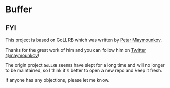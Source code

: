 # Buffer

## FYI

This project is based on GoLLRB which was written by [Petar Maymounkov](http://pdos.csail.mit.edu/~petar/).

Thanks for the great work of him and you can follow him on [Twitter @maymounkov](http://www.twitter.com/maymounkov)!

The origin project `GoLLRB` seems have slept for a long time and will no longer to be maintained, so I think
it's better to open a new repo and keep it fresh.

If anyone has any objections, please let me know.
